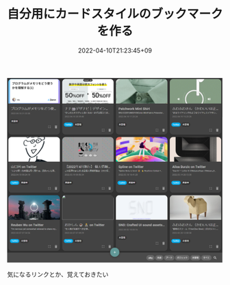 ﻿---
title: 自分用にカードスタイルのブックマークを作る
date: "2022-04-10T21:23:45+09"
image: "220410_stst/image.png"
thumbnail: 
tags: ["React", "JS/TS", "Developed"]
---

![](image.png)

気になるリンクとか、覚えておきたい